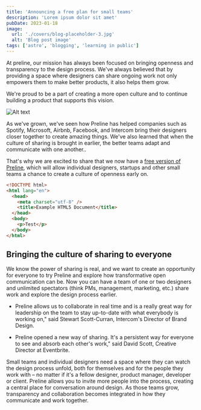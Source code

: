 ```yaml
---
title: 'Announcing a free plan for small teams'
description: 'Lorem ipsum dolor sit amet'
pubDate: 2023-01-18
image:
  url: './covers/blog-placeholder-3.jpg'
  alt: 'Blog post image'
tags: ['astro', 'blogging', 'learning in public']
---
```


At preline, our mission has always been focused on bringing openness and transparency to the design process. We've always believed that by providing a space where designers can share ongoing work not only empowers them to make better products, it also helps them grow.

We're proud to be a part of creating a more open culture and to continue building a product that supports this vision.

![Alt text](../../images/posts/photo1.avif)

As we've grown, we've seen how Preline has helped companies such as Spotify, Microsoft, Airbnb, Facebook, and Intercom bring their designers closer together to create amazing things. We've also learned that when the culture of sharing is brought in earlier, the better teams adapt and communicate with one another..

That's why we are excited to share that we now have a [free version of Preline](https://www.google.com), which will allow individual designers, startups and other small teams a chance to create a culture of openness early on.

```html
<!DOCTYPE html>
<html lang="en">
  <head>
    <meta charset="utf-8" />
    <title>Example HTML5 Document</title>
  </head>
  <body>
    <p>Test</p>
  </body>
</html>
```

## Bringing the culture of sharing to everyone

We know the power of sharing is real, and we want to create an opportunity for everyone to try Preline and explore how transformative open communication can be. Now you can have a team of one or two designers and unlimited spectators (think PMs, management, marketing, etc.) share work and explore the design process earlier.

- Preline allows us to collaborate in real time and is a really great way for leadership on the team to stay up-to-date with what everybody is working on," said Stewart Scott-Curran, Intercom's Director of Brand Design.

- Preline opened a new way of sharing. It's a persistent way for everyone to see and absorb each other's work," said David Scott, Creative Director at Eventbrite.

Small teams and individual designers need a space where they can watch the design process unfold, both for themselves and for the people they work with – no matter if it's a fellow designer, product manager, developer or client. Preline allows you to invite more people into the process, creating a central place for conversation around design. As those teams grow, transparency and collaboration becomes integrated in how they communicate and work together.
